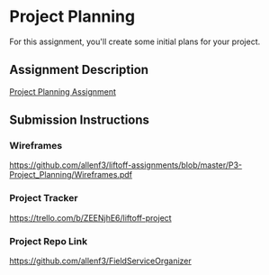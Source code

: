 # Project Planning
For this assignment, you'll create some initial plans for your project.

## Assignment Description
[Project Planning Assignment](https://education.launchcode.org/liftoff/modules/assignments/project-planning)

## Submission Instructions

### Wireframes

https://github.com/allenf3/liftoff-assignments/blob/master/P3-Project_Planning/Wireframes.pdf

### Project Tracker

https://trello.com/b/ZEENjhE6/liftoff-project

### Project Repo Link

https://github.com/allenf3/FieldServiceOrganizer
